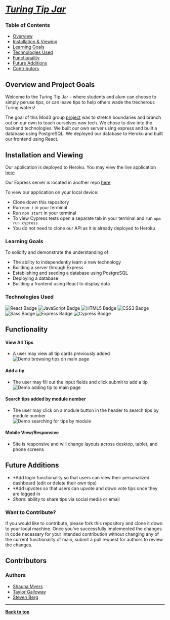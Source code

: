 
# [*Turing Tip Jar*](https://turingtipjar.herokuapp.com/)

### Table of Contents
- [Overview](#overview-and-project-goals)
- [Installation & Viewing](#installation-and-viewing)
- [Learning Goals](#learning-goals)
- [Technologies Used](#technologies-used)
- [Functionality](#functionality)
- [Future Additions](#future-additions)
- [Contributors](#contributors)

## Overview and Project Goals
Welcome to the Turing Tip Jar - where students and alum can choose to simply peruse tips, or can leave tips to help others wade the trecherous Turing waters! 

The goal of this Mod3 group [project](https://frontend.turing.edu/projects/module-3/stretch.html) was to stretch boundaries and branch out on our own to teach ourselves new tech. We chose to dive into the backend technologies. We built our own server using express and built a database using PostgreSQL. We deployed our database to Heroku and built our frontend using React.

## Installation and Viewing 

Our application is deployed to Heroku. You may view the live application [here](https://turingtipjar.herokuapp.com/)

Our Express server is located in another repo [here](https://github.com/ShaunaMyers/turing-two-cents-api)

To view our application on your local device:

- Clone down this repository
- Run `npm i` in your terminal
- Run `npm start` in your terminal
- To view Cypress tests open a separate tab in your terminal and run `npm run cypress`
- You do not need to clone our API as it is already deployed to Heroku

### Learning Goals

To solidify and demonstrate the understanding of:

- The ability to independently learn a new technology
- Building a server through Express
- Establishing and seeding a database using PostgreSQL
- Deploying a database
- Building a frontend using React to display data


### Technologies Used

<p text-align="center"> 
    <img alt="React Badge" src="https://img.shields.io/badge/React-61DAFB?logo=react&logoColor=000&style=flat-square)" />
    <img alt="JavaScript Badge" src="https://img.shields.io/badge/JavaScript-F7DF1E?logo=javascript&logoColor=000&style=flat-square" />
    <img alt="HTML5 Badge" src="https://img.shields.io/badge/HTML5-E34F26?logo=html5&logoColor=fff&style=flat-square" />
    <img alt="CSS3 Badge" src="https://img.shields.io/badge/CSS3-1572B6?logo=css3&logoColor=fff&style=flat-square" />
    <img alt="Sass Badge" src="https://img.shields.io/badge/Sass-C69?logo=sass&logoColor=fff&style=flat-square" />
    <img alt="Express Badge" src="https://img.shields.io/badge/Express-000?logo=express&logoColor=fff&style=flat-square" />
    <img alt="Cypress Badge" src="https://img.shields.io/badge/Cypress-17202C?logo=cypress&logoColor=fff&style=flat-square" />
</p>

## Functionality 

#### View All Tips
- A user may view all tip cards previously added<br>
![Demo browsing tips on main page](https://user-images.githubusercontent.com/74690897/127753461-248752da-56b1-4415-985c-3c59a85c1849.gif)



#### Add a tip
- The user may fill out the input fields and click submit to add a tip<br>
![Demo adding tip to main page](https://user-images.githubusercontent.com/74690897/127753669-362810f6-2166-41bf-ae82-69d1682d0f97.gif)



#### Search tips added by module number
- The user may click on a module button in the header to search tips by module number<br>
![Demo searching for tips by module](https://user-images.githubusercontent.com/74690897/127753872-81791998-5957-4858-888e-decd22fcb0a9.gif)


 
#### Mobile View/Responsive
- Site is responsive and will change layouts across desktop, tablet, and phone screens<br>


## Future Additions

- *Add login functionality so that users can view their personalized dashboard (edit or delete their own tips)
- *Add upvotes so that users can upvote and down vote tips once they are logged in 
- *Share*: ability to share tips via social media or email 

### Want to Contribute?
If you would like to contribute, please fork this repository and clone it down to your local machine. Once you've successfully implemented the changes in code necessary for your intended contribution without changing any of the current functionality of main, submit a pull request for authors to review the changes.


## Contributors
### Authors
- [Shauna Myers](https://github.com/ShaunaMyers)
- [Taylor Galloway](https://github.com/tylrs)
- [Steven Berg](https://github.com/saberg1)

**************************************************************************

**[Back to top](#table-of-contents)**
